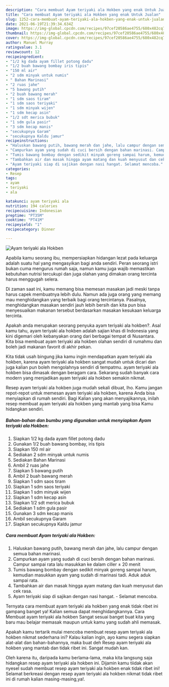 ```yaml
---
description: "Cara membuat Ayam teriyaki ala Hokben yang enak Untuk Jualan"
title: "Cara membuat Ayam teriyaki ala Hokben yang enak Untuk Jualan"
slug: 1252-cara-membuat-ayam-teriyaki-ala-hokben-yang-enak-untuk-jualan
date: 2021-06-19T21:39:34.634Z
image: https://img-global.cpcdn.com/recipes/97cef20586ae4755/680x482cq70/ayam-teriyaki-ala-hokben-foto-resep-utama.jpg
thumbnail: https://img-global.cpcdn.com/recipes/97cef20586ae4755/680x482cq70/ayam-teriyaki-ala-hokben-foto-resep-utama.jpg
cover: https://img-global.cpcdn.com/recipes/97cef20586ae4755/680x482cq70/ayam-teriyaki-ala-hokben-foto-resep-utama.jpg
author: Manuel Murray
ratingvalue: 3.1
reviewcount: 12
recipeingredient:
- "1/2 kg dada ayam fillet potong dadu"
- "1/2 buah bawang bombay iris tipis"
- "150 ml air"
- "2 sdm minyak untuk numis"
- " Bahan Marinasi"
- "2 ruas jahe"
- "5 bawang putih"
- "2 buah bawang merah"
- "1 sdm saos tiram"
- "1 sdm saos teriyaki"
- "1 sdm minyak wijen"
- "1 sdm kecap asin"
- "1/2 sdt merica bubuk"
- "1 sdm gula pasir"
- "3 sdm kecap manis"
- "secukupnya Garam"
- "secukupnya Kaldu jamur"
recipeinstructions:
- "Haluskan bawang putih, bawang merah dan jahe, lalu campur dengan semua bahan marinasi."
- "Campurkan ayam yang sudah di cuci bersih dengan bahan marinasi. Campur sampai rata lalu masukkan ke dalam ciller ± 20 menit"
- "Tumis bawang bombay dengan sedikit minyak goreng sampai harum, kemudian masukkan ayam yang sudah di marinasi tadi. Aduk aduk sampai rata."
- "Tambahkan air dan masak hingga ayam matang dan kuah menyusut dan cek rasa."
- "Ayam teriyaki siap di sajikan dengan nasi hangat. Selamat mencoba."
categories:
- Resep
tags:
- ayam
- teriyaki
- ala

katakunci: ayam teriyaki ala 
nutrition: 194 calories
recipecuisine: Indonesian
preptime: "PT35M"
cooktime: "PT41M"
recipeyield: "1"
recipecategory: Dinner

---
```



![Ayam teriyaki ala Hokben](https://img-global.cpcdn.com/recipes/97cef20586ae4755/680x482cq70/ayam-teriyaki-ala-hokben-foto-resep-utama.jpg)

Apabila kamu seorang ibu, mempersiapkan hidangan lezat pada keluarga adalah suatu hal yang mengasyikan bagi anda sendiri. Peran seorang istri bukan cuma mengurus rumah saja, namun kamu juga wajib memastikan kebutuhan nutrisi tercukupi dan juga olahan yang dimakan orang tercinta harus menggugah selera.

Di zaman  saat ini, kamu memang bisa memesan masakan jadi meski tanpa harus capek membuatnya lebih dulu. Namun ada juga orang yang memang mau menghidangkan yang terbaik bagi orang tercintanya. Pasalnya, menghidangkan masakan sendiri jauh lebih bersih dan kita pun bisa menyesuaikan makanan tersebut berdasarkan masakan kesukaan keluarga tercinta. 



Apakah anda merupakan seorang penyuka ayam teriyaki ala hokben?. Asal kamu tahu, ayam teriyaki ala hokben adalah sajian khas di Indonesia yang kini digemari oleh kebanyakan orang dari berbagai tempat di Nusantara. Kita bisa membuat ayam teriyaki ala hokben olahan sendiri di rumahmu dan boleh jadi makanan favorit di akhir pekan.

Kita tidak usah bingung jika kamu ingin mendapatkan ayam teriyaki ala hokben, karena ayam teriyaki ala hokben sangat mudah untuk dicari dan juga kalian pun boleh mengolahnya sendiri di tempatmu. ayam teriyaki ala hokben bisa dimasak dengan beragam cara. Sekarang sudah banyak cara modern yang menjadikan ayam teriyaki ala hokben semakin nikmat.

Resep ayam teriyaki ala hokben juga mudah sekali dibuat, lho. Kamu jangan repot-repot untuk memesan ayam teriyaki ala hokben, karena Anda bisa menyiapkan di rumah sendiri. Bagi Kalian yang akan menyajikannya, inilah resep membuat ayam teriyaki ala hokben yang mantab yang bisa Kamu hidangkan sendiri.

<!--inarticleads1-->

##### Bahan-bahan dan bumbu yang digunakan untuk menyiapkan Ayam teriyaki ala Hokben:

1. Siapkan 1/2 kg dada ayam fillet potong dadu
1. Gunakan 1/2 buah bawang bombay, iris tipis
1. Siapkan 150 ml air
1. Sediakan 2 sdm minyak untuk numis
1. Sediakan  Bahan Marinasi
1. Ambil 2 ruas jahe
1. Siapkan 5 bawang putih
1. Ambil 2 buah bawang merah
1. Siapkan 1 sdm saos tiram
1. Siapkan 1 sdm saos teriyaki
1. Siapkan 1 sdm minyak wijen
1. Siapkan 1 sdm kecap asin
1. Siapkan 1/2 sdt merica bubuk
1. Sediakan 1 sdm gula pasir
1. Gunakan 3 sdm kecap manis
1. Ambil secukupnya Garam
1. Siapkan secukupnya Kaldu jamur




<!--inarticleads2-->

##### Cara membuat Ayam teriyaki ala Hokben:

1. Haluskan bawang putih, bawang merah dan jahe, lalu campur dengan semua bahan marinasi.
1. Campurkan ayam yang sudah di cuci bersih dengan bahan marinasi. Campur sampai rata lalu masukkan ke dalam ciller ± 20 menit
1. Tumis bawang bombay dengan sedikit minyak goreng sampai harum, kemudian masukkan ayam yang sudah di marinasi tadi. Aduk aduk sampai rata.
1. Tambahkan air dan masak hingga ayam matang dan kuah menyusut dan cek rasa.
1. Ayam teriyaki siap di sajikan dengan nasi hangat. - Selamat mencoba.




Ternyata cara membuat ayam teriyaki ala hokben yang enak tidak ribet ini gampang banget ya! Kalian semua dapat menghidangkannya. Cara Membuat ayam teriyaki ala hokben Sangat sesuai banget buat kita yang baru mau belajar memasak maupun untuk kamu yang sudah ahli memasak.

Apakah kamu tertarik mulai mencoba membuat resep ayam teriyaki ala hokben nikmat sederhana ini? Kalau kalian ingin, ayo kamu segera siapkan alat-alat dan bahan-bahannya, maka buat deh Resep ayam teriyaki ala hokben yang mantab dan tidak ribet ini. Sangat mudah kan. 

Oleh karena itu, daripada kamu berlama-lama, maka kita langsung saja hidangkan resep ayam teriyaki ala hokben ini. Dijamin kamu tiidak akan nyesel sudah membuat resep ayam teriyaki ala hokben enak tidak ribet ini! Selamat berkreasi dengan resep ayam teriyaki ala hokben nikmat tidak ribet ini di rumah kalian masing-masing,ya!.

